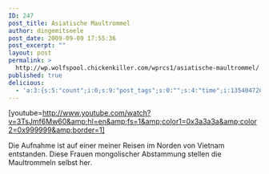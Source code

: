 ```yaml
---
ID: 247
post_title: Asiatische Maultrommel
author: dingemitseele
post_date: 2009-09-09 17:55:36
post_excerpt: ""
layout: post
permalink: >
  http://wp.wolfspool.chickenkiller.com/wprcs1/asiatische-maultrommel/
published: true
delicious:
  - 'a:3:{s:5:"count";i:0;s:9:"post_tags";s:0:"";s:4:"time";i:1354047206;}'
---
```

[youtube=http://www.youtube.com/watch?v=3TsJmf6Mw60&amp;hl=en&amp;fs=1&amp;color1=0x3a3a3a&amp;color2=0x999999&amp;border=1]  <p>Die Aufnahme ist auf einer meiner Reisen im Norden von Vietnam entstanden. Diese Frauen mongolischer Abstammung stellen die Maultrommeln selbst her.</p>
